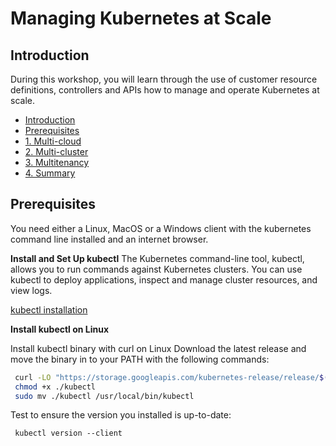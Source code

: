 # Managing Kubernetes at Scale

## Introduction

During this workshop, you will learn through the use of customer resource definitions, controllers and APIs how to manage and operate Kubernetes at scale.

* [Introduction](#introduction)
* [Prerequisites](#prerequisites)
* [1. Multi-cloud](#1-Multi-cloud-lab)
* [2. Multi-cluster](#2-Multi-cluster)
* [3. Multitenancy](#3-Multitenancy)
* [4. Summary](#4-Summary)

## Prerequisites

You need either a Linux, MacOS or a Windows client with the kubernetes command line installed and an internet browser.

**Install and Set Up kubectl**
The Kubernetes command-line tool, kubectl, allows you to run commands against Kubernetes clusters. You can use kubectl to deploy applications, inspect and manage cluster resources, and view logs.

[kubectl installation](https://kubernetes.io/docs/tasks/tools/install-kubectl/)

**Install kubectl on Linux**

Install kubectl binary with curl on Linux
Download the latest release and move the binary in to your PATH with the following commands:

```bash
 curl -LO "https://storage.googleapis.com/kubernetes-release/release/$(curl -s https://storage.googleapis.com/kubernetes-release/release/stable.txt)/bin/linux/amd64/kubectl"```
 chmod +x ./kubectl
 sudo mv ./kubectl /usr/local/bin/kubectl
```

Test to ensure the version you installed is up-to-date:

``` kubectl version --client```